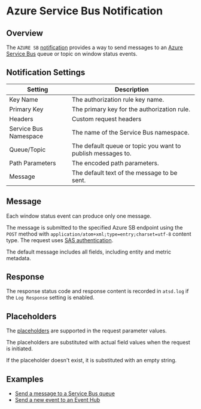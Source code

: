 # Azure Service Bus Notification

## Overview

The `AZURE SB` [notification](../web-notifications.md) provides a way to send messages to an [Azure Service Bus](https://docs.microsoft.com/en-us/rest/api/servicebus/send-message-to-queue) queue or topic on window status events.

## Notification Settings

|**Setting**|**Description**|
|---|---|
|Key Name|The authorization rule key name.|
|Primary Key|The primary key for the authorization rule.|
|Headers|Custom request headers|
|Service Bus Namespace|The name of the Service Bus namespace.|
|Queue/Topic|The default queue or topic you want to publish messages to.|
|Path Parameters| The encoded path parameters.|
|Message|The default text of the message to be sent.|

## Message

Each window status event can produce only one message.

The message is submitted to the specified Azure SB endpoint using the `POST` method with `application/atom+xml;type=entry;charset=utf-8` content type. The request uses [SAS authentication](https://docs.microsoft.com/en-us/azure/service-bus-messaging/service-bus-sas).

The default message includes all fields, including entity and metric metadata.

## Response

The response status code and response content is recorded in `atsd.log` if the `Log Response` setting is enabled.

## Placeholders

The [placeholders](../placeholders.md) are supported in the request parameter values.

The placeholders are substituted with actual field values when the request is initiated.

If the placeholder doesn't exist, it is substituted with an empty string.

## Examples

* [Send a message to a Service Bus queue](azure-sb-message.md)
* [Send a new event to an Event Hub](azure-sb-event.md)
